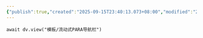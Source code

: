 ```yaml
---
{"publish":true,"created":"2025-09-15T23:40:13.073+08:00","modified":"2025-09-15T23:40:23.265+08:00","cssclasses":""}
---
```




```dataviewjs
await dv.view("模板/流动式PARA导航栏")
```